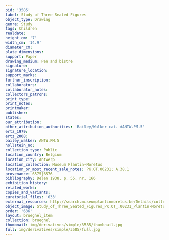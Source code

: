 ```yaml
---
pid: '3585'
label: Study of Three Seated Figures
object_type: Drawing
genre: Study
tags: Children
realdate: 
height_cm: '7'
width_cm: '14.9'
diameter_cm: 
plate_dimensions: 
support: Paper
drawing_medium: Pen and bistre
signature: 
signature_location: 
support_marks: 
further_inscription: 
collaborators: 
collaborator_notes: 
collectors_patrons: 
print_type: 
print_notes: 
printmaker: 
publisher: 
states: 
our_attribution: 
other_attribution_authorities: 'Bailey/Walker cat. #ANTW.PM.5'
ertz_1979: 
ertz_2008: 
bailey_walker: ANTW.PM.5
hollstein_no: 
collection_type: Public
location_country: Belgium
location_city: Antwerp
location_collection: Museum Plantin-Moretus
location_or_most_recent_sale_notes: PK.OT.00231; A.38.1
provenance: 6575|6576
bibliography: Delen 1938, p. 55, nr. 166
exhibition_history: 
related_works: 
copies_and_variants: 
curatorial_files: '633'
external_resources: http://search.museumplantinmoretus.be/Details/collect/276963
object_image: Study_of_Three_Seated_Figures_PK.OT_.00231_Plantin-Moretus.jpg
order: '636'
layout: brueghel_item
collection: brueghel
thumbnail: img/derivatives/simple/3585/thumbnail.jpg
full: img/derivatives/simple/3585/full.jpg
---
```

